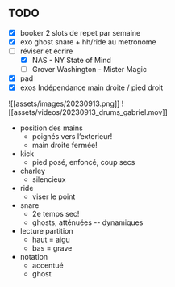 ## TODO
- [x] booker 2 slots de repet par semaine
- [x] exo ghost snare + hh/ride au metronome
- [ ] réviser et écrire
	- [x] NAS - NY State of Mind
	- [ ] Grover Washington - Mister Magic
- [x] pad
- [x] exos Indépendance main droite / pied droit
 
 ![[assets/images/20230913.png]]
 ![[assets/videos/20230913_drums_gabriel.mov]]
- position des mains
	- poignés vers l’exterieur!
	- main droite fermée!
- kick 
	- pied posé, enfoncé, coup secs
- charley
	- silencieux
- ride 
	- viser le point
- snare
	- 2e temps sec!
	- ghosts, atténuées -- dynamiques
- lecture partition
	- haut = aigu
	- bas = grave
- notation
	- accentué
	- ghost
